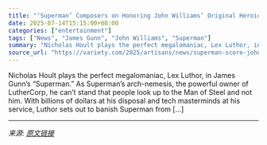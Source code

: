 ```yaml
---
title: "‘Superman’ Composers on Honoring John Williams’ Original Heroic Theme and Creating Lex Luthor’s Villain Motif"
date: 2025-07-14T15:15:00+08:00
categories: ["entertainment"]
tags: ["News", "James Gunn", "John Williams", "Superman"]
summary: "Nicholas Hoult plays the perfect megalomaniac, Lex Luthor, in James Gunn’s “Superman.” As Superman’s arch-nemesis, the powerful owner of LutherCorp, he can’t stand that people look up to the Man of St"
source_url: "https://variety.com/2025/artisans/news/superman-score-john-williams-lex-luthor-1236453524/"
---
```


Nicholas Hoult plays the perfect megalomaniac, Lex Luthor, in James Gunn’s “Superman.” As Superman’s arch-nemesis, the powerful owner of LutherCorp, he can’t stand that people look up to the Man of Steel and not him. With billions of dollars at his disposal and tech masterminds at his service, Luthor sets out to banish Superman from [&#8230;]

---

*来源: [原文链接](https://variety.com/2025/artisans/news/superman-score-john-williams-lex-luthor-1236453524/)*
